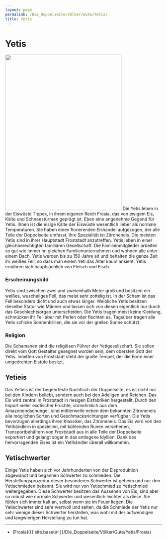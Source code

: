 ```yaml
---
layout: page
permalink: /Die_Doppelseite/Völker/Gute/Yetis/
title: Yetis
---
```


# Yetis

<img alt="" height="500" src="{{ site.baseurl }}/assets/images/rassen/nrm/yeti2.jpg" width="374" />
Die Yetis leben in der Eiswüste Tippex, in ihrem eigenen Reich Frosia, das von ewigem Eis, Kälte und Schneestürmen geprägt ist. Eben eine angenehme Gegend für Yetis. Ihnen ist die eisige Kälte der Eiswüste wesentlich lieber als normale Temperaturen. Sie haben einen florierenden Eishandel aufgezogen, der alle Teile der Doppelseite umfasst, ihre Spezialität ist Zitroneneis. Die meisten Yetis sind in ihrer Hauptstadt Froststadt anzutreffen. Yetis leben in einer gleichberechtigten familiären Gesellschaft. Die Familienmitglieder arbeiten so gut wie immer im gleichen Familienunternehmen und wohnen alle unter einem Dach. Yetis werden bis zu 150 Jahre alt und behalten die ganze Zeit ihr weißes Fell, so dass man einem Yeti das Alter kaum ansieht. Yetis ernähren sich hauptsächlich von Fleisch und Fisch.

### Erscheinungsbild

Yetis sind zwischen zwei und zweieinhalb Meter groß und besitzen ein weißes, wuscheliges Fell, das meist sehr zottelig ist. In der Scham ist das Fell besonders dicht und auch etwas länger. Weibliche Yetis besitzen dieselbe Statur wie Männer und lassen sich von diesen eigentlich nur durch das Geschlechtsorgan unterscheiden. Die Yetis tragen meist keine Kleidung, schmücken ihr Fell aber mit Perlen oder flechten es. Tagsüber tragen alle Yetis schicke Sonnenbrillen, die sie vor der grellen Sonne schützt.

### Religion

Die Schamanen sind die religiösen Führer der Yetigesellschaft. Sie sollen direkt vom Gott Gestalter gesegnet worden sein, dem obersten Gott der Yetis. Inmitten von Froststadt steht der große Tempel, der die Form einer umgedrehten Eistüte besitzt.

## Yetieis

Das Yetieis ist der begehrteste Nachtisch der Doppelseite, es ist nicht nur bei den Kindern beliebt, sondern auch bei den Adeligen und Reichen. Das Eis wird zentral in Froststadt in riesigen Eisfabriken hergestellt. Durch den Import vieler exotischer Früchte, vornehmlich aus dem Amazonendschungel, sind mittlerweile neben dem bekannten Zitroneneis alle möglichen Sorten und Geschmacksrichtungen verfügbar. Die Yetis bevorzugen allerdings ihren Klassiker, das Zitroneneis. Das Eis wird von den Yetihändlern in speziellen, mit kühlenden Runen versehenen, Transportbehältern von Froststadt aus in alle Teile der Doppelseite exportiert und gelangt sogar in das entlegene Idyllien. Dank des hervorragenden Eises ist ein Yetihändler überall willkommen.

## Yetischwerter

Einige Yetis haben sich vor Jahrhunderten von der Eisproduktion abgewandt und begannen Schwerter zu schmieden. Die Herstellungsprozedur dieser besonderen Schwerter ist geheim und nur den Yetischmieden bekannt. Sie wird nur von Yetischmied zu Yetischmied weitergegeben. Diese Schwerter besitzen das Aussehen von Eis, sind aber so robust wie normale Schwerter und wesentlich leichter als diese. Sie fühlen sich immer kalt an, selbst wenn sie im Feuer liegen. Die Yetischwerter sind sehr wertvoll und selten, da die Schmiede der Yetis nur sehr wenige dieser Schwerter herstellen, was wohl mit der aufwendigen und langwierigen Herstellung zu tun hat.


***
- [Frosia]({{ site.baseurl }}/Die_Doppelseite/Völker/Gute/Yetis/Frosia)


